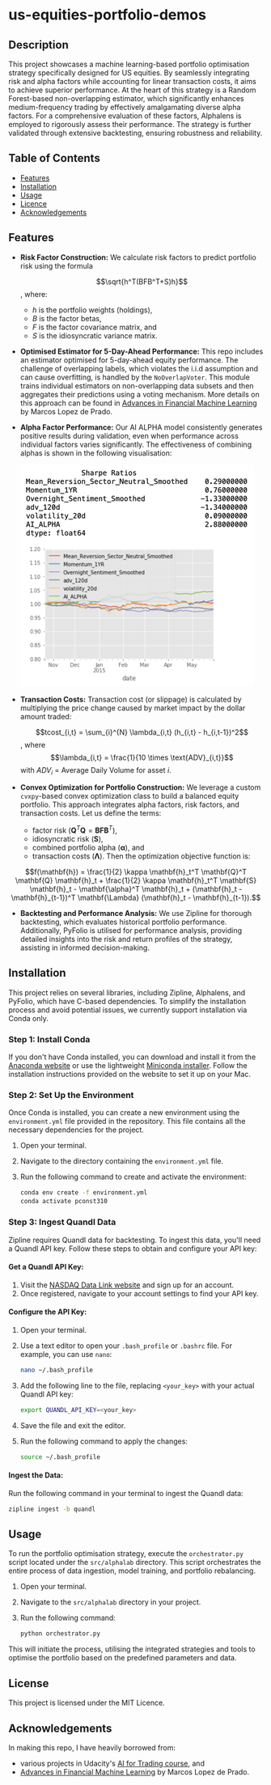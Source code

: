 # us-equities-portfolio-demos

## Description
This project showcases a machine learning-based portfolio optimisation strategy specifically designed for US equities. By seamlessly integrating risk and alpha factors while accounting for linear transaction costs, it aims to achieve superior performance. At the heart of this strategy is a Random Forest-based non-overlapping estimator, which significantly enhances medium-frequency trading by effectively amalgamating diverse alpha factors. For a comprehensive evaluation of these factors, Alphalens is employed to rigorously assess their performance. The strategy is further validated through extensive backtesting, ensuring robustness and reliability.
## Table of Contents
- [Features](#features)
- [Installation](#installation)
- [Usage](#usage)
- [Licence](#licence)
- [Acknowledgements](#acknowledgements)
## Features
- **Risk Factor Construction:**
We calculate risk factors to predict portfolio risk using the formula

  $$\sqrt{h^T(BFB^T+S)h}$$,
  where:
  - $h$ is the portfolio weights (holdings),
  - $B$ is the factor betas,
  - $F$ is the factor covariance matrix, and
  - $S$ is the idiosyncratic variance matrix.

- **Optimised Estimator for 5-Day-Ahead Performance:**
  This repo includes an estimator optimised for 5-day-ahead equity performance. The challenge of overlapping labels, which violates the i.i.d assumption and can cause overfitting, is handled by the `NoOverlapVoter`. This module trains individual estimators on non-overlapping data subsets and then aggregates their predictions using a voting mechanism. More details on this approach can be found in [Advances in Financial Machine Learning](https://www.wiley.com/en-br/Advances+in+Financial+Machine+Learning-p-9781119482086) by Marcos Lopez de Prado.

- **Alpha Factor Performance:**
  Our AI ALPHA model consistently generates positive results during validation, even when performance across individual factors varies significantly. The effectiveness of combining alphas is shown in the following visualisation:

  ![combining_alphas.png](images/combining_alphas.png)

- **Transaction Costs:**
Transaction cost (or slippage) is calculated by multiplying the price change caused by market impact by the dollar amount traded:

  $$tcost_{i,t} = \sum_{i}^{N} \lambda_{i,t} (h_{i,t} - h_{i,t-1})^2$$,
  where
  $$\lambda_{i,t} = \frac{1}{10 \times \text{ADV}_{i,t}}$$ with $ADV_i$ = Average Daily Volume for asset $i$.

- **Convex Optimization for Portfolio Construction:**
  We leverage a custom `cvxpy`-based convex optimization class to build a balanced equity portfolio. This approach integrates alpha factors, risk factors, and transaction costs. Let us define the terms:
    - factor risk ($\mathbf{Q}^T \mathbf{Q} = \mathbf{BFB}^T$),
    - idiosyncratic risk ($\mathbf{S}$),
    - combined portfolio alpha ($\mathbf{\alpha}$), and
    - transaction costs ($\mathbf{\Lambda}$).
  Then the optimization objective function is:
  
```math
f(\mathbf{h}) = \frac{1}{2} \kappa \mathbf{h}_t^T \mathbf{Q}^T \mathbf{Q} \mathbf{h}_t + \frac{1}{2} \kappa \mathbf{h}_t^T \mathbf{S} \mathbf{h}_t - \mathbf{\alpha}^T \mathbf{h}_t + (\mathbf{h}_t - \mathbf{h}_{t-1})^T \mathbf{\Lambda} (\mathbf{h}_t - \mathbf{h}_{t-1}).
```

- **Backtesting and Performance Analysis:**
  We use Zipline for thorough backtesting, which evaluates historical portfolio performance. Additionally, PyFolio is utilised for performance analysis, providing detailed insights into the risk and return profiles of the strategy, assisting in informed decision-making.

## Installation

This project relies on several libraries, including Zipline, Alphalens, and PyFolio, which have C-based dependencies. To simplify the installation process and avoid potential issues, we currently support installation via Conda only.

### Step 1: Install Conda

If you don't have Conda installed, you can download and install it from the [Anaconda website](https://www.anaconda.com/) or use the lightweight [Miniconda installer](https://docs.conda.io/en/latest/miniconda.html). Follow the installation instructions provided on the website to set it up on your Mac.

### Step 2: Set Up the Environment

Once Conda is installed, you can create a new environment using the `environment.yml` file provided in the repository. This file contains all the necessary dependencies for the project.

1. Open your terminal.
2. Navigate to the directory containing the `environment.yml` file.
3. Run the following command to create and activate the environment:

    ```bash
    conda env create -f environment.yml
    conda activate pconst310
    ```

### Step 3: Ingest Quandl Data

Zipline requires Quandl data for backtesting. To ingest this data, you'll need a Quandl API key. Follow these steps to obtain and configure your API key:

#### Get a Quandl API Key:

1. Visit the [NASDAQ Data Link website](https://data.nasdaq.com/) and sign up for an account.
2. Once registered, navigate to your account settings to find your API key.

#### Configure the API Key:

1. Open your terminal.
2. Use a text editor to open your `.bash_profile` or `.bashrc` file. For example, you can use `nano`:

    ```bash
    nano ~/.bash_profile
    ```

3. Add the following line to the file, replacing `<your_key>` with your actual Quandl API key:

    ```bash
    export QUANDL_API_KEY=<your_key>
    ```

4. Save the file and exit the editor.
5. Run the following command to apply the changes:

    ```bash
    source ~/.bash_profile
    ```

#### Ingest the Data:

Run the following command in your terminal to ingest the Quandl data:

```bash
zipline ingest -b quandl
```

## Usage
To run the portfolio optimisation strategy, execute the `orchestrator.py` script located under the `src/alphalab` directory. This script orchestrates the entire process of data ingestion, model training, and portfolio rebalancing.

1. Open your terminal.
2. Navigate to the `src/alphalab` directory in your project.
3. Run the following command:

   ```bash
   python orchestrator.py
   ```

This will initiate the process, utilising the integrated strategies and tools to optimise the portfolio based on the predefined parameters and data.

## License
This project is licensed under the MIT Licence.
## Acknowledgements

In making this repo, I have heavily borrowed from:
- various projects in Udacity's [AI for Trading course](https://www.udacity.com/enrollment/nd880), and
- [Advances in Financial Machine Learning](https://www.wiley.com/en-br/Advances+in+Financial+Machine+Learning-p-9781119482086) by Marcos Lopez de Prado.
